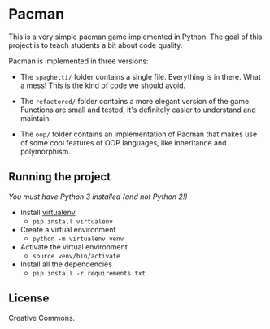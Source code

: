 # Pacman

This is a very simple pacman game implemented in Python. The goal of
this project is to teach students a bit about code quality.

Pacman is implemented in three versions:

* The `spaghetti/` folder contains a single file. Everything is in there. What a mess!
This is the kind of code we should avoid.

* The `refactored/` folder contains a more elegant version of the game. Functions are small
and tested, it's definitely easier to understand and maintain.

* The `oop/` folder contains an implementation of Pacman that makes use of some
cool features of OOP languages, like inheritance and polymorphism.

## Running the project

_You must have Python 3 installed (and not Python 2!)_

- Install [virtualenv](https://virtualenv.pypa.io/en/stable/installation/)
    - `pip install virtualenv`
- Create a virtual environment
    - `python -m virtualenv venv`
- Activate the virtual environment
    - `source venv/bin/activate`
- Install all the dependencies
    - `pip install -r requirements.txt`

## License

Creative Commons.

